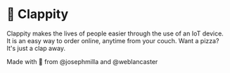 # :clap: Clappity

Clappity makes the lives of people easier through the use of an IoT device. It is an easy way to order online, anytime from your couch. Want a pizza? It's just a clap away.

Made with :pizza: from @josephmilla and @weblancaster

